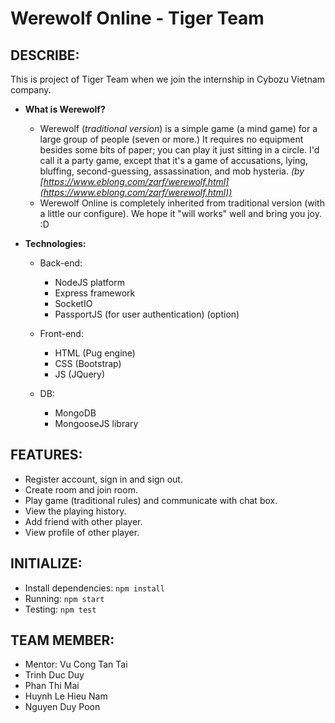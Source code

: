 # Werewolf Online - Tiger Team
## **DESCRIBE:**
This is project of Tiger Team when we join the internship in Cybozu Vietnam company.
- **What is Werewolf?**
  - Werewolf (*traditional version*) is a simple game (a mind game) for a large group of people (seven or more.) It requires no equipment besides some bits of paper; you can play it just sitting in a circle. I'd call it a party game, except that it's a game of accusations, lying, bluffing, second-guessing, assassination, and mob hysteria. *(by [https://www.eblong.com/zarf/werewolf.html](https://www.eblong.com/zarf/werewolf.html))*
  - Werewolf Online is completely inherited from traditional version (with a little our configure). We hope it "will works" well and bring you joy. :D
  
 -  **Technologies:**
	   - Back-end:  
	     - NodeJS platform  
	     - Express framework  
		 - SocketIO  
	     - PassportJS (for user authentication) (option)
 
	- Front-end:  
		- HTML (Pug engine)
		- CSS (Bootstrap)
		- JS (JQuery)  
	- DB:  
		- MongoDB  
		- MongooseJS library
	
## **FEATURES:**
- Register account, sign in and sign out.
- Create room and join room.
- Play game (traditional rules) and communicate with chat box.
- View the playing history.
- Add friend with other player.
- View profile of other player.
## **INITIALIZE:**
- Install dependencies: `npm install`
- Running: `npm start`
- Testing: `npm test`
## **TEAM MEMBER:**
- Mentor: Vu Cong Tan Tai
- Trinh Duc Duy
- Phan Thi Mai
- Huynh Le Hieu Nam
- Nguyen Duy Poon
